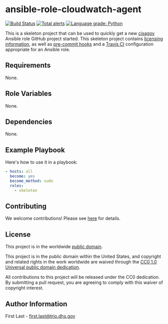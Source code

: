 # ansible-role-cloudwatch-agent #

[![Build Status](https://travis-ci.com/cisagov/ansible-role-cloudwatch-agent.svg?branch=develop)](https://travis-ci.com/cisagov/ansible-role-cloudwatch-agent)
[![Total alerts](https://img.shields.io/lgtm/alerts/g/cisagov/ansible-role-cloudwatch-agent.svg?logo=lgtm&logoWidth=18)](https://lgtm.com/projects/g/cisagov/ansible-role-cloudwatch-agent/alerts/)
[![Language grade: Python](https://img.shields.io/lgtm/grade/python/g/cisagov/ansible-role-cloudwatch-agent.svg?logo=lgtm&logoWidth=18)](https://lgtm.com/projects/g/cisagov/ansible-role-cloudwatch-agent/context:python)

This is a skeleton project that can be used to quickly get a new
[cisagov](https://github.com/cisagov) Ansible role GitHub project
started.  This skeleton project contains [licensing
information](LICENSE), as well as [pre-commit
hooks](https://pre-commit.com) and a [Travis
CI](https://travis-ci.com) configuration appropriate for an Ansible
role.

## Requirements ##

None.

## Role Variables ##

None.

## Dependencies ##

None.

## Example Playbook ##

Here's how to use it in a playbook:

```yaml
- hosts: all
  become: yes
  become_method: sudo
  roles:
    - skeleton
```

## Contributing ##

We welcome contributions!  Please see [here](CONTRIBUTING.md) for
details.

## License ##

This project is in the worldwide [public domain](LICENSE).

This project is in the public domain within the United States, and
copyright and related rights in the work worldwide are waived through
the [CC0 1.0 Universal public domain
dedication](https://creativecommons.org/publicdomain/zero/1.0/).

All contributions to this project will be released under the CC0
dedication. By submitting a pull request, you are agreeing to comply
with this waiver of copyright interest.

## Author Information ##

First Last - <first.last@trio.dhs.gov>
